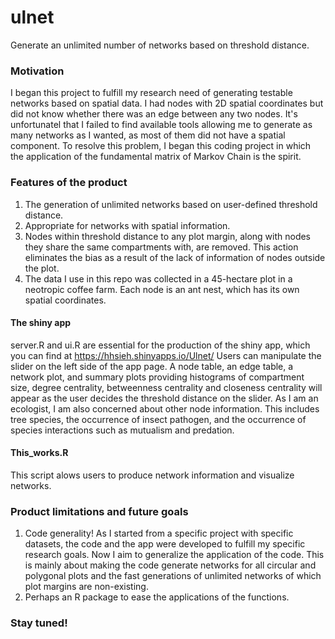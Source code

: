 # ulnet
Generate an unlimited number of networks based on threshold distance.

### Motivation
I began this project to fulfill my research need of generating testable networks based on spatial data. I had nodes with 2D spatial coordinates but did not know whether there was an edge between any two nodes. It's unfortunatel that I failed to find available tools allowing me to generate as many networks as I wanted, as most of them did not have a spatial component.  To resolve this problem, I began this coding project in which the application of the fundamental matrix of Markov Chain is the spirit.   

### Features of the product
1. The generation of unlimited networks based on user-defined threshold distance.
2. Appropriate for networks with spatial information. 
3. Nodes within threshold distance to any plot margin, along with nodes they share the same compartments with, are removed. This action eliminates the bias as a result of the lack of information of nodes outside the plot.
4. The data I use in this repo was collected in a 45-hectare plot in a neotropic coffee farm. Each node is an ant nest, which has its own spatial coordinates. 

#### The shiny app
server.R and ui.R are essential for the production of the shiny app, which you can find at https://hhsieh.shinyapps.io/Ulnet/
Users can manipulate the slider on the left side of the app page. A node table, an edge table, a network plot, and summary plots providing histograms of compartment size, degree centrality, betweenness centrality and closeness centrality will appear as the user decides the threshold distance on the slider. As I am an ecologist, I am also concerned about other node information. This includes tree species, the occurrence of insect pathogen, and the occurrence of species interactions such as mutualism and predation. 


#### This_works.R
This script alows users to produce network information and visualize networks. 

### Product limitations and future goals
1. Code generality! As I started from a specific project with specific datasets, the code and the app were developed to fulfill my specific research goals. Now I aim to generalize the application of the code. This is mainly about making the code generate networks for all circular and polygonal plots and the fast generations of unlimited networks of which plot margins are non-existing.
2. Perhaps an R package to ease the applications of the functions. 

### Stay tuned!



